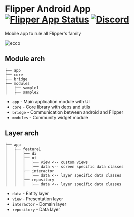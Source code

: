 # Flipper Android App [![Flipper App Status](https://github.com/Flipper-Zero/Flipper-Android-App/workflows/release/badge.svg)](https://github.com/Flipper-Zero/Flipper-Android-App/releases) [![Discord](https://img.shields.io/discord/740930220399525928.svg?label=&logo=discord&logoColor=ffffff&color=7389D8&labelColor=6A7EC2)](http://flipperzero.one/discord)

Mobile app to rule all Flipper's family

![ecco](https://user-images.githubusercontent.com/5871715/90445233-04748100-e0e8-11ea-9e74-19390b0acfb4.png)
## Module arch

```
├── app
├── core
├── bridge
├── modules
│   ├── sample1
│   ├── sample2
```

- `app` - Main application module with UI
- `core` - Core library with deps and utils
- `bridge` - Communication between android and Flipper
- `modules` - Community widget module

## Layer arch

```
├── app
│   ├── feature1
│   │   ├── di
│   │   ├── ui
│   │   │   ├── view <-- custom views
│   │   │   ├── data <-- screen specific data classes
│   │   ├── interactor
│   │   │   ├── data <-- layer specific data classes
│   │   ├── repository
│   │   │   ├── data <-- layer specific data classes
```

- `data` - Entity layer
- `view` - Presentation layer
- `interactor` - Domain layer
- `repository` - Data layer
